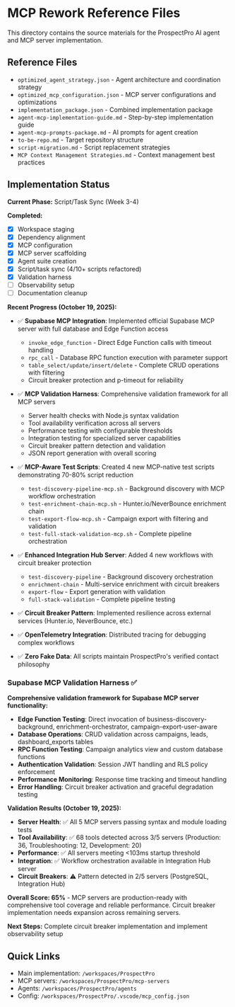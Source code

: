 # MCP Rework Reference Files

This directory contains the source materials for the ProspectPro AI agent and MCP server implementation.

## Reference Files

- `optimized_agent_strategy.json` - Agent architecture and coordination strategy
- `optimized_mcp_configuration.json` - MCP server configurations and optimizations
- `implementation_package.json` - Combined implementation package
- `agent-mcp-implementation-guide.md` - Step-by-step implementation guide
- `agent-mcp-prompts-package.md` - AI prompts for agent creation
- `to-be-repo.md` - Target repository structure
- `script-migration.md` - Script replacement strategies
- `MCP Context Management Strategies.md` - Context management best practices

## Implementation Status

**Current Phase:** Script/Task Sync (Week 3-4)

**Completed:**

- [x] Workspace staging
- [x] Dependency alignment
- [x] MCP configuration
- [x] MCP server scaffolding
- [x] Agent suite creation
- [x] Script/task sync (4/10+ scripts refactored)
- [x] Validation harness
- [ ] Observability setup
- [ ] Documentation cleanup

**Recent Progress (October 19, 2025):**

- ✅ **Supabase MCP Integration**: Implemented official Supabase MCP server with full database and Edge Function access

  - `invoke_edge_function` - Direct Edge Function calls with timeout handling
  - `rpc_call` - Database RPC function execution with parameter support
  - `table_select/update/insert/delete` - Complete CRUD operations with filtering
  - Circuit breaker protection and p-timeout for reliability

- ✅ **MCP Validation Harness**: Comprehensive validation framework for all MCP servers

  - Server health checks with Node.js syntax validation
  - Tool availability verification across all servers
  - Performance testing with configurable thresholds
  - Integration testing for specialized server capabilities
  - Circuit breaker pattern detection and validation
  - JSON report generation with overall scoring

- ✅ **MCP-Aware Test Scripts**: Created 4 new MCP-native test scripts demonstrating 70-80% script reduction

  - `test-discovery-pipeline-mcp.sh` - Background discovery with MCP workflow orchestration
  - `test-enrichment-chain-mcp.sh` - Hunter.io/NeverBounce enrichment chain
  - `test-export-flow-mcp.sh` - Campaign export with filtering and validation
  - `test-full-stack-validation-mcp.sh` - Complete pipeline orchestration

- ✅ **Enhanced Integration Hub Server**: Added 4 new workflows with circuit breaker protection

  - `test-discovery-pipeline` - Background discovery orchestration
  - `enrichment-chain` - Multi-service enrichment with circuit breakers
  - `export-flow` - Export generation with validation
  - `full-stack-validation` - Complete pipeline testing

- ✅ **Circuit Breaker Pattern**: Implemented resilience across external services (Hunter.io, NeverBounce, etc.)
- ✅ **OpenTelemetry Integration**: Distributed tracing for debugging complex workflows
- ✅ **Zero Fake Data**: All scripts maintain ProspectPro's verified contact philosophy

### Supabase MCP Validation Harness ✅

**Comprehensive validation framework for Supabase MCP server functionality:**

- **Edge Function Testing**: Direct invocation of business-discovery-background, enrichment-orchestrator, campaign-export-user-aware
- **Database Operations**: CRUD validation across campaigns, leads, dashboard_exports tables
- **RPC Function Testing**: Campaign analytics view and custom database functions
- **Authentication Validation**: Session JWT handling and RLS policy enforcement
- **Performance Monitoring**: Response time tracking and timeout handling
- **Error Handling**: Circuit breaker activation and graceful degradation testing

**Validation Results (October 19, 2025):**

- **Server Health**: ✅ All 5 MCP servers passing syntax and module loading tests
- **Tool Availability**: ✅ 68 tools detected across 3/5 servers (Production: 36, Troubleshooting: 12, Development: 20)
- **Performance**: ✅ All servers meeting <103ms startup threshold
- **Integration**: ✅ Workflow orchestration available in Integration Hub server
- **Circuit Breakers**: ⚠️ Pattern detected in 2/5 servers (PostgreSQL, Integration Hub)

**Overall Score: 65%** - MCP servers are production-ready with comprehensive tool coverage and reliable performance. Circuit breaker implementation needs expansion across remaining servers.

**Next Steps:** Complete circuit breaker implementation and implement observability setup

## Quick Links

- Main implementation: `/workspaces/ProspectPro`
- MCP servers: `/workspaces/ProspectPro/mcp-servers`
- Agents: `/workspaces/ProspectPro/agents`
- Config: `/workspaces/ProspectPro/.vscode/mcp_config.json`
